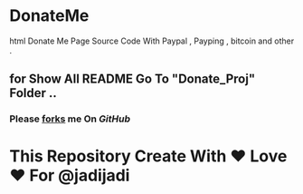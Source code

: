 # DonateMe
html Donate Me Page Source Code With Paypal , Payping , bitcoin and other .

## for Show All README Go To "Donate_Proj" Folder ..

### Please [forks](https://github.com/javadimoghadam/DonateMe/) me On *GitHub* 
# This Repository Create With ❤ Love ❤ For @jadijadi

